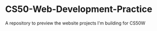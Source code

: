# CS50-Web-Development-Practice
A repository to preview the website projects I'm building for CS50W
